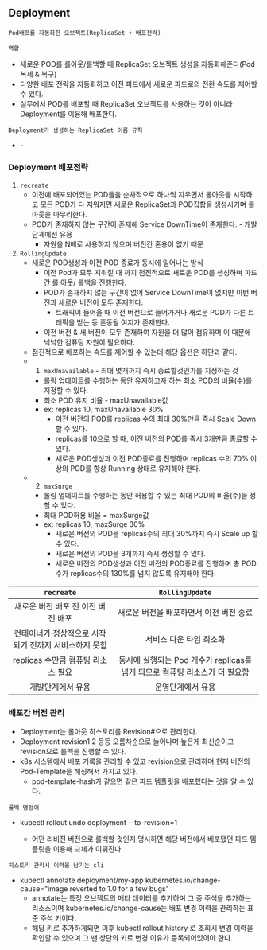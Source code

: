 ## Deployment
`Pod배포를 자동화한 오브젝트(ReplicaSet + 배포전략)`

`역할`
- 새로운 POD를 롤아웃/롤백할 때 ReplicaSet 오브젝트 생성을 자동화해준다(Pod 복제 & 복구)
- 다양한 배포 전략을 자동화하고 이전 파드에서 새로운 파드로의 전환 속도를 제어할 수 있다.
- 실무에서 POD를 배포할 때 ReplicaSet 오브젝트를 사용하는 것이 아니라 Deployment를 이용해 배포한다.

`Deployment가 생성하는 ReplicaSet 이름 규칙`
- <Deployment-name>-<pod-template-hash>

### Deployment 배포전략
1. `recreate`
    - 이전에 배포되어있는 POD들을 순차적으로 하나씩 지우면서 롤아웃을 시작하고 모든 POD가 다 지워지면 새로운 ReplicaSet과 POD집합을 생성시키며 롤아웃을 마무리한다.
    - POD가 존재하지 않는 구간이 존재해 Service DownTime이 존재한다. - 개발 단계에선 유용
      - 자원을 N배로 사용하지 않으며 버전간 혼용이 없기 때문
2. `RollingUpdate`
    - 새로운 POD생성과 이전 POD 종료가 동시에 일어나는 방식
      - 이전 Pod가 모두 지워질 때 까지 점진적으로 새로운 POD를 생성하며 파드간 롤 아웃/ 롤백을 진행한다.
      - POD가 존재하지 않는 구간이 없어 Service DownTime이 없지만 이번 버전과 새로운 버전이 모두 존재한다.
        - 트래픽이 들어올 때 이전 버전으로 들어가거나 새로운 POD가 다른 트래픽을 받는 등 혼동될 여지가 존재한다.
      - 이전 버전 & 새 버전이 모두 존재하여 자원을 더 많이 점유하며 이 때문에 넉넉한 컴퓨팅 자원이 필요하다.
    - 점진적으로 배포하는 속도를 제어할 수 있는데 해당 옵션은 하단과 같다.
    - 1. `maxUnavailable` - 최대 몇개까지 즉시 종료할것인가를 지정하는 것
        - 롤링 업데이트를 수행하는 동안 유지하고자 하는 최소 POD의 비율(수)를 지정할 수 있다.
        - 최소 POD 유지 비율 - maxUnavailable값
        - ex: replicas 10, maxUnavailable 30%
          - 이전 버전의 POD를 replicas 수의 최대 30%만큼 즉시 Scale Down할 수 있다.
          - replicas를 10으로 할 때, 이전 버전의 POD를 즉시 3개만큼 종료할 수 있다.
          - 새로운 POD생성과 이전 POD종료를 진행하며 replicas 수의 70% 이상의 POD를 항상 Running 상태로 유지해야 한다.
    - 2. `maxSurge`
        - 롤링 업데이트를 수행하는 동안 허용할 수 있는 최대 POD의 비율(수)을 정할 수 있다.
        - 최대 POD허용 비율 = maxSurge값
        - ex: replicas 10, maxSurge 30%
          - 새로운 버전의 POD을 replicas수의 최대 30%까지 즉시 Scale up 할 수 있다.
          - 새로운 버전의 POD을 3개까지 즉시 생성할 수 있다.
          - 새로운 버전의 POD생성과 이전 버전의 POD종료를 진행하며 총 POD수가 replicas수의 130%를 넘지 않도록 유지해야 한다.

| `recreate` | `RollingUpdate` |
| :---: |  :---: |
| 새로운 버전 배포 전 이전 버전 배포 | 새로운 버전을 배포하면서 이전 버전 종료|
| 컨테이너가 정상적으로 시작되기 전까지 서비스하지 못함 | 서비스 다운 타임 최소화  |
| replicas 수만큼 컴퓨팅 리소스 필요 | 동시에 실행되는 Pod 개수가 replicas를 넘게 되므로 컴퓨팅 리소스가 더 필요함 |
| 개발단계에서 유용 | 운영단계에서 유용 |

### 배포간 버전 관리
- Deployment는 롤아웃 히스토리를 Revision#으로 관리한다.
- Deployment revision1 2 등등 오름차순으로 늘어나며 높은게 최신순이고 revision으로 롤백을 진행할 수 있다.
- k8s 시스템에서 배포 기록을 관리할 수 있고 revision으로 관리하며 현재 버전의 Pod-Template을 해싱해서 가지고 있다.
  - pod-template-hash가 같으면 같은 파드 템플릿을 배포했다는 것을 알 수 있다.

`롤백 명렁어`
- kubectl rollout undo deployment <deployment-name> --to-revision=1
  - 어떤 리비전 버전으로 롤백할 것인지 명시하면 해당 버전에서 배포됐던 파드 템플릿을 이용해 교체가 이뤄진다.

`히스토리 관리시 이력을 남기는 cli`
- kubectl annotate deployment/my-app kubernetes.io/change-cause="image reverted to 1.0 for a few bugs"
  - annotate는 특정 오브젝트의 메타 데이터를 추가하며 그 중 주석을 추가하는 리소스이며 kubernetes.io/change-cause는 배포 변경 이력을 관리하는 표준 주석 키이다.
  - 해당 키로 추가하게되면 이후 kubectl rollout history 로 조회시 변경 이력을 확인할 수 있으며 그 땐 상단의 키로 변경 이유가 등록되어있어야 한다.